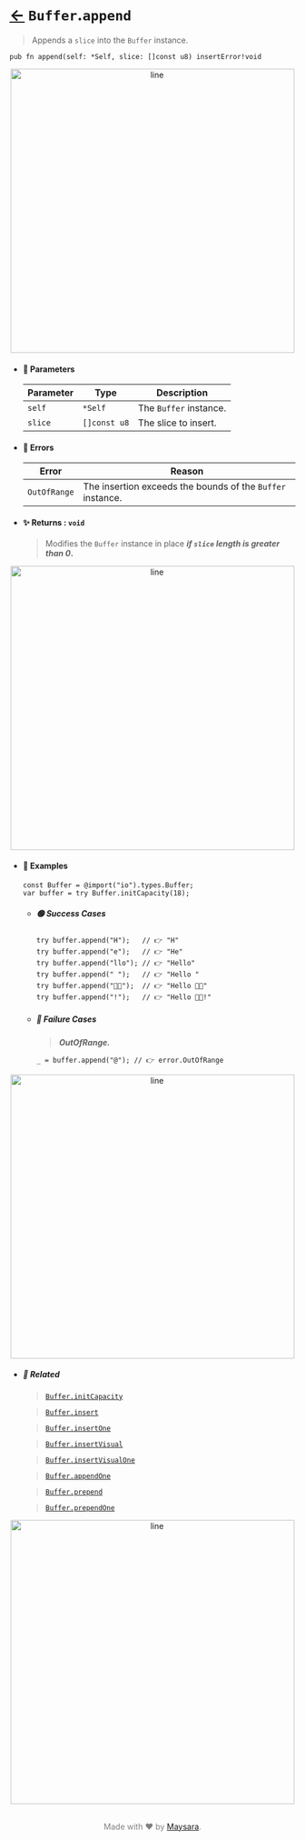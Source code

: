 # [←](../Buffer.md) `Buffer`.`append`

> Appends a `slice` into the `Buffer` instance.

```zig
pub fn append(self: *Self, slice: []const u8) insertError!void
```


<div align="center">
<img src="https://raw.githubusercontent.com/maysara-elshewehy/io-bench/refs/heads/main/dist/img/md/line.png" alt="line" style="width:500px;"/>
</div>

- #### 🧩 Parameters

    | Parameter | Type         | Description            |
    | --------- | ------------ | ---------------------- |
    | `self`    | `*Self`      | The `Buffer` instance. |
    | `slice`   | `[]const u8` | The slice to insert.   |

- #### 🚫 Errors

    | Error        | Reason                                                     |
    | ------------ | ---------------------------------------------------------- |
    | `OutOfRange` | The insertion exceeds the bounds of the `Buffer` instance. |

- #### ✨ Returns : `void`

    > Modifies the `Buffer` instance in place **_if `slice` length is greater than 0_.**

<div align="center">
<img src="https://raw.githubusercontent.com/maysara-elshewehy/io-bench/refs/heads/main/dist/img/md/line.png" alt="line" style="width:500px;"/>
</div>

- #### 🧪 Examples

    ```zig
    const Buffer = @import("io").types.Buffer;
    var buffer = try Buffer.initCapacity(18);
    ```

    - ##### 🟢 Success Cases

        ```zig
        try buffer.append("H");   // 👉 "H"
        try buffer.append("e");   // 👉 "He"
        try buffer.append("llo"); // 👉 "Hello"
        try buffer.append(" ");   // 👉 "Hello "
        try buffer.append("👨‍🏭");  // 👉 "Hello 👨‍🏭"
        try buffer.append("!");   // 👉 "Hello 👨‍🏭!"
        ```

    - ##### 🔴 Failure Cases

        > **_OutOfRange._**

        ```zig
        _ = buffer.append("@"); // 👉 error.OutOfRange
        ```

<div align="center">
<img src="https://raw.githubusercontent.com/maysara-elshewehy/io-bench/refs/heads/main/dist/img/md/line.png" alt="line" style="width:500px;"/>
</div>

- ##### 🔗 Related

  > [`Buffer.initCapacity`](./initCapacity.md)

  > [`Buffer.insert`](./insert.md)

  > [`Buffer.insertOne`](./insertOne.md)

  > [`Buffer.insertVisual`](./insertVisual.md)

  > [`Buffer.insertVisualOne`](./insertVisualOne.md)

  > [`Buffer.appendOne`](./appendOne.md)

  > [`Buffer.prepend`](./prepend.md)

  > [`Buffer.prependOne`](./prependOne.md)

<div align="center">
<img src="https://raw.githubusercontent.com/maysara-elshewehy/io-bench/refs/heads/main/dist/img/md/line.png" alt="line" style="width:500px;"/>
</div>

<p align="center" style="color:grey;"><br />Made with ❤️ by <a href="http://github.com/maysara-elshewehy" target="blank">Maysara</a>.</p>